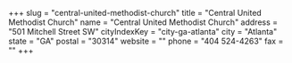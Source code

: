 +++
slug = "central-united-methodist-church"
title = "Central United Methodist Church"
name = "Central United Methodist Church"
address = "501 Mitchell Street SW"
cityIndexKey = "city-ga-atlanta"
city = "Atlanta"
state = "GA"
postal = "30314"
website = ""
phone = "404 524-4263"
fax = ""
+++

